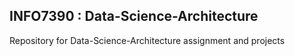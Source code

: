 ## INFO7390 : Data-Science-Architecture

Repository for Data-Science-Architecture assignment and projects